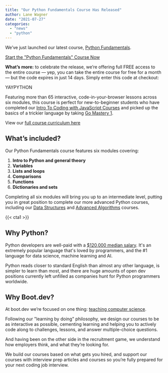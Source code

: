 ```yaml
---
title: "Our Python Fundamentals Course Has Released"
author: Lane Wagner
date: "2021-07-27"
categories: 
  - "news"
  - "python"
---
```


We’ve just launched our latest course, [Python Fundamentals](https://boot.dev/course/f9a25dfb-3e00-4727-ac78-36de82315355/caf44bf0-6565-400d-a566-af006b22dd2f/c499d5ac-97fe-4efa-9c63-1664100098d1/).

[Start the "Python Fundamentals" Course Now](https://boot.dev/dashboard/courses)

**What’s more:** to celebrate the release, we’re offering full FREE access to the entire course — yep, you can take the entire course for free for a month — but the code expires in just 14 days. Simply enter this code at checkout:

YAYPYTHON

Featuring more than 65 interactive, code-in-your-browser lessons across six modules, this course is perfect for new-to-beginner students who have completed our [Intro To Coding with JavaScript Courses](https://boot.dev/course/2af5c197-21eb-48b4-bd90-b0d59adb311e/eca6fbac-01a2-4b03-9837-e2242d665e21/88898457-a74f-4dd7-97d3-f8a48d0a6beb) and picked up the basics of a trickier language by taking [Go Mastery 1](https://boot.dev/course/3b39d0f6-f944-4f1b-832d-a1daba32eda4/9e6acea2-8081-404d-9c34-3b5f677fa580/a74a68e0-9e85-4328-8868-5db0089ea11b).

View our [full course curriculum here](https://github.com/bootdotdev/curriculum)

## What’s included?

Our Python Fundamentals course features six modules covering:

1. **Intro to Python and general theory**
2. **Variables**
3. **Lists and loops**
4. **Comparisons**
5. **Functions**
6. **Dictionaries and sets**

Completing all six modules will bring you up to an intermediate level, putting you in great position to complete our more advanced Python courses, including our [Data Structures](https://boot.dev/course/7bbb53ed-2106-4f6b-b885-e7645c2ff9d8/a9d59658-4e3c-441e-973b-147cc3c7e9de/666a9872-74d2-46d9-910a-63581b306302/) and [Advanced Algorithms](https://boot.dev/course/aaad49fb-0dc5-43c6-992c-96d3f83ee663/573c4cc4-f178-4465-bb76-5ee4718f12a6/dfef3058-b62d-4774-be32-80d933a0a766/) courses.

{{< cta1 >}}

## Why Python?

Python developers are well-paid with a [$120,000 median salary](https://insights.stackoverflow.com/survey/2020#technology-what-languages-are-associated-with-the-highest-salaries-worldwide-united-states). It's an extremely popular language that's loved by programmers, and the #1 language for data science, machine learning and AI.

Python reads closer to standard English than almost any other language, is simpler to learn than most, and there are huge amounts of open dev positions currently left unfilled as companies hunt for Python programmers worldwide.

## Why Boot.dev?

At boot.dev we’re focused on one thing: [teaching computer science](/computer-science/comprehensive-guide-to-learn-computer-science-online/).

Following our "learning by doing" philosophy, we design our courses to be as interactive as possible, cementing learning and helping you to actively code along to challenges, lessons, and answer multiple-choice questions. 

And having been on the other side in the recruitment game, we understand how employers think, and what they’re looking for.

We build our courses based on what gets you hired, and support our courses with interview prep articles and courses so you’re fully prepared for your next coding job interview.
